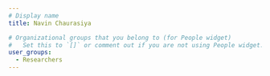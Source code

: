 ```yaml
---
# Display name
title: Navin Chaurasiya

# Organizational groups that you belong to (for People widget)
#   Set this to `[]` or comment out if you are not using People widget.
user_groups:
  - Researchers
---
```


